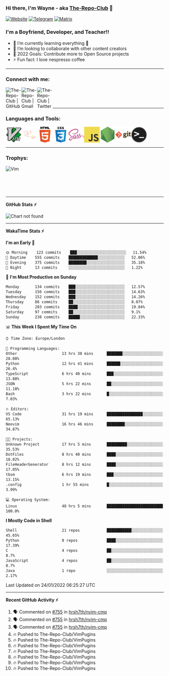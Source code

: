 ### Hi there, I'm Wayne - aka [The-Repo-Club][website] 👋

[![Website](https://img.shields.io/badge/Find%20on-Github-orange.svg?colorA=44475a&colorB=bd93f9&logo=github&style=flat-square)][website]
[![Telegram](https://img.shields.io/badge/Chat%20on-Telegram-orange.svg?colorA=44475a&colorB=bd93f9&logo=telegram&style=flat-square)][telegram]
[![Matrix](https://img.shields.io/badge/Chat%20on-Matrix-orange.svg?colorA=44475a&colorB=bd93f9&logo=matrix&style=flat-square)][matrix]

### I'm a Boyfriend, Developer, and Teacher!!

- 🌱 I’m currently learning everything 🤣
- 👯 I’m looking to collaborate with other content creators
- 🥅 2022 Goals: Contribute more to Open Source projects
- ⚡ Fun fact: I love nespresso coffee

---
### Connect with me:

[<img align="left" alt="The-Repo-Club | GitHub" width="50px" src="https://img.icons8.com/nolan/64/github.png" />][website]
[<img align="left" alt="The-Repo-Club | Gmail" width="50px" src="https://img.icons8.com/nolan/64/gmail.png" />][email]
[<img align="left" alt="The-Repo-Club | Twitter" width="50px" src="https://img.icons8.com/nolan/64/telegram-app.png" />][telegram]

[website]: https://github.com/The-Repo-Club/
[email]: mailto:wayne6324@gmail.com
[telegram]: https://t.me/TheRepoClub
[matrix]: https://matrix.to/#/@the-repo-club:kde.org

<br />
<br />
<br />

---
### Languages and Tools:

<img align="left" alt="Vim" width="50px" src="https://raw.githubusercontent.com/github/explore/80688e429a7d4ef2fca1e82350fe8e3517d3494d/topics/vim/vim.png" />
<img align="left" alt="Fish" width="50px" src="https://raw.githubusercontent.com/github/explore/80688e429a7d4ef2fca1e82350fe8e3517d3494d/topics/fish/fish.png" />
<img align="left" alt="HTML5" width="50px" src="https://raw.githubusercontent.com/github/explore/80688e429a7d4ef2fca1e82350fe8e3517d3494d/topics/html/html.png" />
<img align="left" alt="CSS3" width="50px" src="https://raw.githubusercontent.com/github/explore/80688e429a7d4ef2fca1e82350fe8e3517d3494d/topics/css/css.png" />
<img align="left" alt="Sass" width="50px" src="https://raw.githubusercontent.com/github/explore/80688e429a7d4ef2fca1e82350fe8e3517d3494d/topics/sass/sass.png" />
<img align="left" alt="JavaScript" width="50px" src="https://raw.githubusercontent.com/github/explore/80688e429a7d4ef2fca1e82350fe8e3517d3494d/topics/javascript/javascript.png" />
<img align="left" alt="Node.js" width="50px" src="https://raw.githubusercontent.com/github/explore/80688e429a7d4ef2fca1e82350fe8e3517d3494d/topics/nodejs/nodejs.png" />
<img align="left" alt="Git" width="50px" src="https://raw.githubusercontent.com/github/explore/80688e429a7d4ef2fca1e82350fe8e3517d3494d/topics/git/git.png" />
<img align="left" alt="Terminal" width="50px" src="https://raw.githubusercontent.com/github/explore/80688e429a7d4ef2fca1e82350fe8e3517d3494d/topics/terminal/terminal.png" />

<br />
<br />
<br />

---
### Trophys:

<img align="left" alt="Vim" width="1200px" src="https://github-profile-trophy.vercel.app/?username=The-Repo-Club&theme=dracula&margin-w=8&margin-h=8&column=8" />

---

<br />
<br />
<br />
<br />

---
**GitHub Stats ⚡**

![Chart not found](https://github-readme-stats.vercel.app/api?username=The-Repo-Club&theme=tokyonight&show_icons=true&count_private=true&hide_border=true&include_all_commits=true&custom_title=The-Repo-Club%27s+GitHub+Stats)


---
**WakaTime Stats ⚡**

<!--START_SECTION:waka-->
**I'm an Early 🐤** 

```text
🌞 Morning    123 commits    ███░░░░░░░░░░░░░░░░░░░░░░   11.54% 
🌆 Daytime    555 commits    █████████████░░░░░░░░░░░░   52.06% 
🌃 Evening    375 commits    ████████░░░░░░░░░░░░░░░░░   35.18% 
🌙 Night      13 commits     ░░░░░░░░░░░░░░░░░░░░░░░░░   1.22%

```
📅 **I'm Most Productive on Sunday** 

```text
Monday       134 commits    ███░░░░░░░░░░░░░░░░░░░░░░   12.57% 
Tuesday      156 commits    ███░░░░░░░░░░░░░░░░░░░░░░   14.63% 
Wednesday    152 commits    ███░░░░░░░░░░░░░░░░░░░░░░   14.26% 
Thursday     86 commits     ██░░░░░░░░░░░░░░░░░░░░░░░   8.07% 
Friday       203 commits    ████░░░░░░░░░░░░░░░░░░░░░   19.04% 
Saturday     97 commits     ██░░░░░░░░░░░░░░░░░░░░░░░   9.1% 
Sunday       238 commits    █████░░░░░░░░░░░░░░░░░░░░   22.33%

```


📊 **This Week I Spent My Time On** 

```text
⌚︎ Time Zone: Europe/London

💬 Programming Languages: 
Other                    13 hrs 30 mins      ███████░░░░░░░░░░░░░░░░░░   28.08% 
Python                   12 hrs 41 mins      ██████░░░░░░░░░░░░░░░░░░░   26.4% 
TypeScript               6 hrs 40 mins       ███░░░░░░░░░░░░░░░░░░░░░░   13.88% 
JSON                     5 hrs 22 mins       ██░░░░░░░░░░░░░░░░░░░░░░░   11.18% 
Bash                     3 hrs 22 mins       █░░░░░░░░░░░░░░░░░░░░░░░░   7.03%

🔥 Editors: 
VS Code                  31 hrs 19 mins      ████████████████░░░░░░░░░   65.13% 
Neovim                   16 hrs 46 mins      ████████░░░░░░░░░░░░░░░░░   34.87%

🐱‍💻 Projects: 
Unknown Project          17 hrs 5 mins       █████████░░░░░░░░░░░░░░░░   35.53% 
DotFiles                 8 hrs 40 mins       ████░░░░░░░░░░░░░░░░░░░░░   18.02% 
FileHeaderGenerator      8 hrs 12 mins       ████░░░░░░░░░░░░░░░░░░░░░   17.05% 
tbsm                     6 hrs 19 mins       ███░░░░░░░░░░░░░░░░░░░░░░   13.15% 
.config                  1 hr 55 mins        █░░░░░░░░░░░░░░░░░░░░░░░░   3.99%

💻 Operating System: 
Linux                    48 hrs 5 mins       █████████████████████████   100.0%

```

**I Mostly Code in Shell** 

```text
Shell                    21 repos            ███████████░░░░░░░░░░░░░░   45.65% 
Python                   8 repos             ████░░░░░░░░░░░░░░░░░░░░░   17.39% 
C                        4 repos             ██░░░░░░░░░░░░░░░░░░░░░░░   8.7% 
JavaScript               4 repos             ██░░░░░░░░░░░░░░░░░░░░░░░   8.7% 
Java                     1 repo              ░░░░░░░░░░░░░░░░░░░░░░░░░   2.17%

```



 Last Updated on 24/01/2022 06:25:27 UTC
<!--END_SECTION:waka-->

---

**Recent GitHub Activity :zap:**

<!--START_SECTION:activity-->
1. 🗣 Commented on [#755](https://github.com/hrsh7th/nvim-cmp/issues/755) in [hrsh7th/nvim-cmp](https://github.com/hrsh7th/nvim-cmp)
2. 🗣 Commented on [#755](https://github.com/hrsh7th/nvim-cmp/issues/755) in [hrsh7th/nvim-cmp](https://github.com/hrsh7th/nvim-cmp)
3. 🗣 Commented on [#755](https://github.com/hrsh7th/nvim-cmp/issues/755) in [hrsh7th/nvim-cmp](https://github.com/hrsh7th/nvim-cmp)
4. 🔥 Pushed to The-Repo-Club/VimPugins
5. 🔥 Pushed to The-Repo-Club/VimPugins
6. 🔥 Pushed to The-Repo-Club/VimPugins
7. 🔥 Pushed to The-Repo-Club/VimPugins
8. 🔥 Pushed to The-Repo-Club/VimPugins
9. 🔥 Pushed to The-Repo-Club/VimPugins
10. 🔥 Pushed to The-Repo-Club/VimPugins
<!--END_SECTION:activity-->